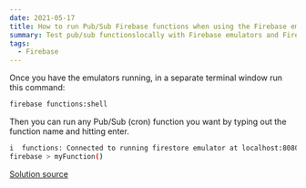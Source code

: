 ```yaml
---
date: 2021-05-17
title: How to run Pub/Sub Firebase functions when using the Firebase emulators
summary: Test pub/sub functionslocally with Firebase emulators and Firebase shell
tags:
  - Firebase
---
```


Once you have the emulators running, in a separate terminal window run this command:

```bash
firebase functions:shell
```

Then you can run any Pub/Sub (cron) function you want by typing out the function name and hitting enter.

```bash
i  functions: Connected to running firestore emulator at localhost:8080, calls to this service will affect the emulator
firebase > myFunction()

```

[Solution source](https://firebase.google.com/docs/functions/local-shell7)
